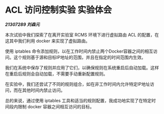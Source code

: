 # ACL 访问控制实验 实验体会

***21307289 刘森元***

本次试验中我们探索了在离开实验室 RCMS 环境下进行虚拟路由 ACL 的配置，在这其中我们利用 docker 来实现了虚拟路由。

使用 iptables 命令添加规则，以在工作时间内禁止两个Docker容器之间的相互访问。这个规则基于源和目标IP地址的范围，并且在指定的时间范围内生效。   

我们在系统中保存了规则并应用了它们，以确保规则在系统重启后自动加载。这样在重启后规则会自动加载，不需要手动重新配置规则。

在实验中，我们还尝试了不同的规则组合，如在非工作时间内允许特定IP地址访问，而在其他时间内禁止访问。

总的来说，通过使用 iptables 工具和适当的规则配置，我成功地实现了在特定时间段内限制 docker 容器之间相互访问的目标。
